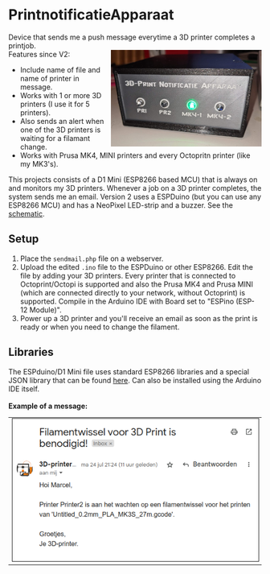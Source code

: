 # PrintnotificatieApparaat
Device that sends me a push message everytime a 3D printer completes a printjob.   
<img src="https://raw.githubusercontent.com/M4rc3lv/PrintnotificatieApparaat/main/Docs/Device-V1.png" width="300" title="Version 1" align="right">
Features since V2:
- Include name of file and name of printer in message.
- Works with 1 or more 3D printers (I use it for 5 printers).
- Also sends an alert when one of the 3D printers is waiting for a filamant change.
- Works with Prusa MK4, MINI printers and every Octopritn printer (like my MK3's).

This projects consists of a D1 Mini (ESP8266 based MCU) that is always on and monitors my 3D printers. Whenever a job on a 3D printer completes, the system sends me an email. Version 2 uses a ESPDuino (but you can use any ESP8266 MCU) and has a NeoPixel LED-strip and a buzzer. See the [schematic](https://github.com/M4rc3lv/PrintnotificatieApparaat/blob/main/3Schematic.png).

## Setup
1. Place the `sendmail.php` file on a webserver.
2. Upload the edited `.ino` file to the ESPDuino or other ESP8266. Edit the file by adding your 3D printers. Every printer that is connected to Octoprint/Octopi is supported and also the Prusa MK4 and Prusa MINI (which are connected directly to your network, without Octoprint) is supported. Compile in the Arduino IDE with Board set to "ESPino (ESP-12 Module)".
3. Power up a 3D printer and you'll receive an email as soon as the print is ready or when you need to change the filament.

## Libraries
The ESPduino/D1 Mini file uses standard ESP8266 libraries and a special JSON library that can be found [here](https://github.com/bblanchon/ArduinoJson.git). Can also be installed using the Arduino IDE itself.
\
\
**Example of a message:**
<table><tr><td>
<img src="https://raw.githubusercontent.com/M4rc3lv/PrintnotificatieApparaat/main/Docs/email.png" border="1">
</td></tr></table>



